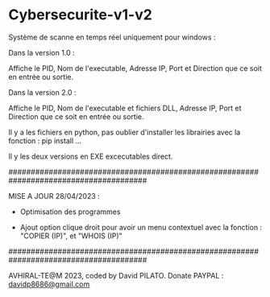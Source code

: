 # Cybersecurite-v1-v2

Système de scanne en temps réel uniquement pour windows :

Dans la version 1.0 :

Affiche le PID, Nom de l'executable, Adresse IP, Port et Direction que ce soit en entrée ou sortie.

Dans la version 2.0 :

Affiche le PID, Nom de l'executable et fichiers DLL, Adresse IP, Port et Direction que ce soit en entrée ou sortie.

Il y a les fichiers en python, pas oublier d'installer les librairies avec la fonction : pip install ...

Il y les deux versions en EXE excecutables direct.

#######################################################################################

MISE A JOUR 28/04/2023 :

- Optimisation des programmes

- Ajout option clique droit pour avoir un menu contextuel avec la fonction : "COPIER (IP)", et "WHOIS (IP)"

#######################################################################################

AVHIRAL-TE@M 2023, coded by David PILATO. Donate PAYPAL : davidp8686@gmail.com
